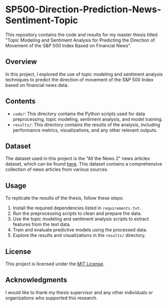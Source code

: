 # SP500-Direction-Prediction-News-Sentiment-Topic

This repository contains the code and results for my master thesis titled "Topic Modeling and Sentiment Analysis for Predicting the Direction of Movement of the S&P 500 Index Based on Financial News".

## Overview

In this project, I explored the use of topic modeling and sentiment analysis techniques to predict the direction of movement of the S&P 500 Index based on financial news data.

## Contents

- `code/`: This directory contains the Python scripts used for data preprocessing, topic modeling, sentiment analysis, and model training.
- `results/`: This directory contains the results of the analysis, including performance metrics, visualizations, and any other relevant outputs.


## Dataset
The dataset used in this project is the "All the News 2" news articles dataset, which can be found [here](https://components.one/datasets/all-the-news-2-news-articles-dataset). This dataset contains a comprehensive collection of news articles from various sources.

## Usage

To replicate the results of the thesis, follow these steps:

1. Install the required dependencies listed in `requirements.txt`.
2. Run the preprocessing scripts to clean and prepare the data.
3. Use the topic modeling and sentiment analysis scripts to extract features from the text data.
4. Train and evaluate predictive models using the processed data.
5. Explore the results and visualizations in the `results/` directory.

## License

This project is licensed under the [MIT License](LICENSE).

## Acknowledgments

I would like to thank my thesis supervisor and any other individuals or organizations who supported this research.
